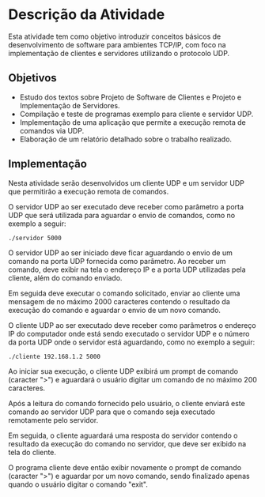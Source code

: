 # Descrição da Atividade
Esta atividade tem como objetivo introduzir conceitos básicos de desenvolvimento de software para ambientes TCP/IP, com foco na implementação de clientes e servidores utilizando o protocolo UDP.


## Objetivos
* Estudo dos textos sobre Projeto de Software de Clientes e Projeto e Implementação de Servidores.
* Compilação e teste de programas exemplo para cliente e servidor UDP.
* Implementação de uma aplicação que permite a execução remota de comandos via UDP.
* Elaboração de um relatório detalhado sobre o trabalho realizado.

## Implementação
Nesta atividade serão desenvolvidos um cliente UDP e um servidor UDP que permitirão a execução remota
de comandos.

O servidor UDP ao ser executado deve receber como parâmetro a porta UDP que será utilizada para
aguardar o envio de comandos, como no exemplo a seguir: 

```./servidor 5000```

O servidor UDP ao ser iniciado deve ficar aguardando o envio de um comando na porta UDP fornecida
como parâmetro. Ao receber um comando, deve exibir na tela o endereço IP e a porta UDP utilizadas pela
cliente, além do comando enviado.

Em seguida deve executar o comando solicitado, enviar ao cliente uma mensagem de no máximo 2000
caracteres contendo o resultado da execução do comando e aguardar o envio de um novo comando.

O cliente UDP ao ser executado deve receber como parâmetros o endereço IP do computador onde está
sendo executado o servidor UDP e o número da porta UDP onde o servidor está aguardando, como no
exemplo a seguir:

```./cliente 192.168.1.2 5000```

Ao iniciar sua execução, o cliente UDP exibirá um prompt de comando (caracter ">") e aguardará o usuário
digitar um comando de no máximo 200 caracteres.

Após a leitura do comando fornecido pelo usuário, o cliente enviará este comando ao servidor UDP para
que o comando seja executado remotamente pelo servidor.

Em seguida, o cliente aguardará uma resposta do servidor contendo o resultado da execução do comando
no servidor, que deve ser exibido na tela do cliente.

O programa cliente deve então exibir novamente o prompt de comando (caracter ">") e aguardar por um
novo comando, sendo finalizado apenas quando o usuário digitar o comando "exit".

